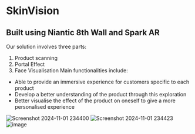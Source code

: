 # SkinVision

## Built using Niantic 8th Wall and Spark AR

 Our solution involves three parts:
 1. Product scanning 
 2. Portal Effect 
 3. Face Visualisation
 Main functionalities include:
 - Able to provide an immersive experience for customers specific to each product
 - Develop a better understanding of the product through this exploration
 - Better visualise the effect of the product on oneself to give a more personalised experience

![Screenshot 2024-11-01 234400](https://github.com/user-attachments/assets/aad0b439-0220-416b-b34b-c00749333208)
![Screenshot 2024-11-01 234423](https://github.com/user-attachments/assets/0b83f2d4-8b85-4919-b5d1-28cbd0867b46)
![image](https://github.com/user-attachments/assets/248feffb-3593-4b9b-b18d-fbf51accb4b6)
